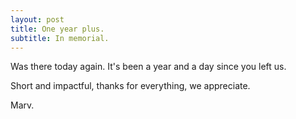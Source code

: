 ```yaml
---
layout: post
title: One year plus.
subtitle: In memorial.
---
```



Was there today again. 
It's been a year and a day since you left us. 

Short and impactful, thanks for everything, we appreciate. 

Marv. 